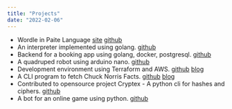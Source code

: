 ```yaml
---
title: "Projects"
date: "2022-02-06"
---
```

- Wordle in Paite Language [site](https://thumal.bootlegproject.shop) [github](https://github.com/nga1hte/bootlegproject-thumal) 
- An interpreter implemented using golang. [github](https://github.com/nga1hte/paite-khawl-laimal)
- Backend for a booking app using golang, docker, postgresql. [github](https://github.com/nga1hte/booking)
- A quadruped robot using arduino nano. [github](https://github.com/nga1hte/quadruped-robot)
- Development environment using Terraform and AWS. [github](https://github.com/nga1hte/terraform-aws-dev-env) [blog](https://ngaihte.com/posts/terraform-aws-vscode/)
- A CLI program to fetch Chuck Norris Facts. [github](https://github.com/nga1hte/go-chuck-facts) [blog](https://ngaihte.com/posts/gochuckfacts/)
- Contributed to opensource project Cryptex - A python cli for hashes and ciphers. [github](https://github.com/SSGorg/Cryptex)
- A bot for an online game using python. [github](https://github.com/nga1hte/wkexploit)
